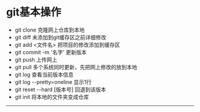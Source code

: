 # git基本操作

* git clone 克隆网上仓库到本地
* git diff 未添加到git缓存区之前详细修改
* git add <文件名> 把项目的修改添加到缓存区
* git commit -m '名字' 更新版本
* git push 上传网上
* git pull 多个系统同时更新，先把网上修改的放到本地
* git log 查看当前版本信息
* git log --pretty=oneline 显示1行
* git reset --hard [版本号] 回退到该版本
* git init 将本地的文件夹变成仓库
*************
